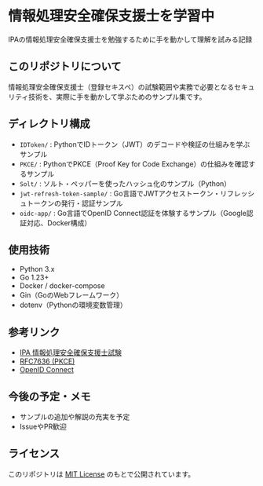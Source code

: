# 情報処理安全確保支援士を学習中

IPAの情報処理安全確保支援士を勉強するために手を動かして理解を試みる記録

## このリポジトリについて

情報処理安全確保支援士（登録セキスペ）の試験範囲や実務で必要となるセキュリティ技術を、実際に手を動かして学ぶためのサンプル集です。

## ディレクトリ構成

- `IDToken/` : PythonでIDトークン（JWT）のデコードや検証の仕組みを学ぶサンプル
- `PKCE/` : PythonでPKCE（Proof Key for Code Exchange）の仕組みを確認するサンプル
- `Solt/` : ソルト・ペッパーを使ったハッシュ化のサンプル（Python）
- `jwt-refresh-token-sample/` : Go言語でJWTアクセストークン・リフレッシュトークンの発行・認証サンプル
- `oidc-app/` : Go言語でOpenID Connect認証を体験するサンプル（Google認証対応、Docker構成）

## 使用技術

- Python 3.x
- Go 1.23+
- Docker / docker-compose
- Gin（GoのWebフレームワーク）
- dotenv（Pythonの環境変数管理）

## 参考リンク

- [IPA 情報処理安全確保支援士試験](https://www.ipa.go.jp/shiken/kubun/r4sc.html)
- [RFC7636 (PKCE)](https://datatracker.ietf.org/doc/html/rfc7636)
- [OpenID Connect](https://openid.net/connect/)

## 今後の予定・メモ

- サンプルの追加や解説の充実を予定
- IssueやPR歓迎

## ライセンス

このリポジトリは [MIT License](./LICENSE) のもとで公開されています。